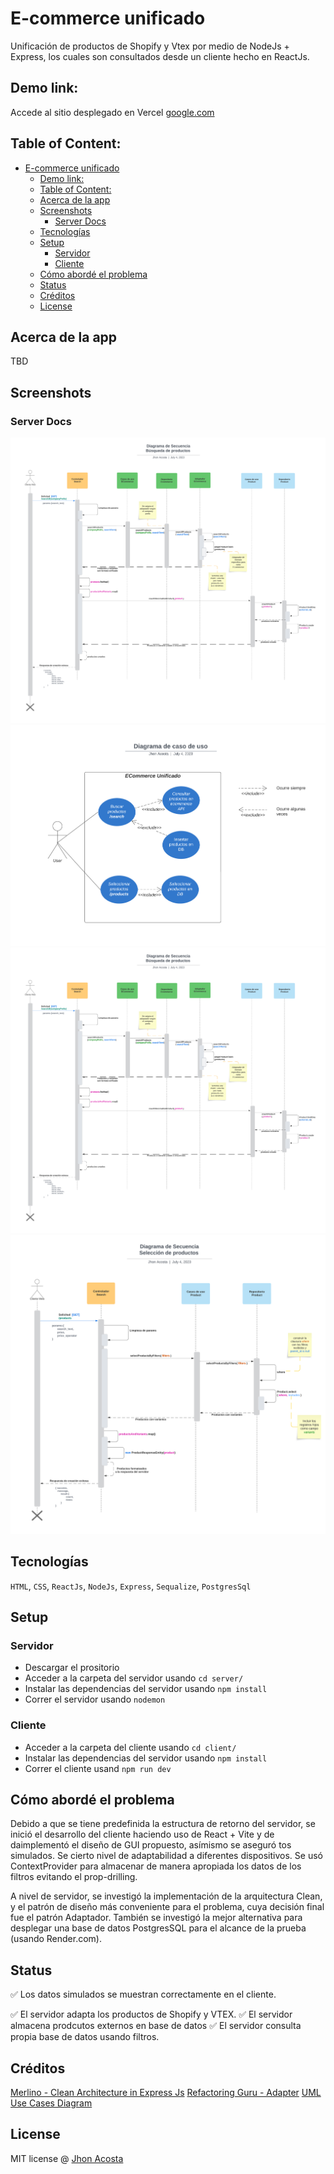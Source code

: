 # E-commerce unificado

Unificación de productos de Shopify y Vtex por medio de NodeJs + Express, los cuales son consultados desde un cliente hecho en ReactJs.

## Demo link:
Accede al sitio desplegado en Vercel [google.com](https://google.com)

## Table of Content:

- [E-commerce unificado](#e-commerce-unificado)
  - [Demo link:](#demo-link)
  - [Table of Content:](#table-of-content)
  - [Acerca de la app](#acerca-de-la-app)
  - [Screenshots](#screenshots)
    - [Server Docs](#server-docs)
  - [Tecnologías](#tecnologías)
  - [Setup](#setup)
    - [Servidor](#servidor)
    - [Cliente](#cliente)
  - [Cómo abordé el problema](#cómo-abordé-el-problema)
  - [Status](#status)
  - [Créditos](#créditos)
  - [License](#license)

## Acerca de la app
TBD

## Screenshots

### Server Docs
![Diagrama de base de datos ](server/docs/Diagrama%20de%20secuencia%20-%20Search.png)
![Diagrama de casos de uso ](server/docs/Diagrama%20de%20casos%20de%20uso.png)
![Diagrama de secuencia /search](server/docs/Diagrama%20de%20secuencia%20-%20Search.png)
![Diagrama de secuencia /products](server/docs/Diagrama%20de%20secuencia%20-%20Products.png)
 

## Tecnologías
`HTML`, `CSS`, `ReactJs`, `NodeJs`, `Express`, `Sequalize`, `PostgresSql` 

## Setup

### Servidor
- Descargar el prositorio
- Acceder a la carpeta del servidor usando `cd server/` 
- Instalar las dependencias del servidor usando `npm install`
- Correr el servidor usando `nodemon` 

### Cliente
- Acceder a la carpeta del cliente usando  `cd client/` 
- Instalar las dependencias del servidor usando `npm install`
- Correr el cliente usand `npm run dev` 

## Cómo abordé el problema

Debido a que se tiene predefinida la estructura de retorno del servidor, se inició el desarrollo del cliente haciendo uso de React + Vite y de daimplementó el diseño de GUI propuesto, asímismo se aseguró tos simulados. Se cierto nivel de adaptabilidad a diferentes dispositivos. Se usó ContextProvider para almacenar de manera apropiada los datos de los filtros evitando el prop-drilling.

A nivel de servidor, se investigó la implementación de la arquitectura Clean, y el patrón de diseño más conveniente para el problema, cuya decisión final fue el patrón Adaptador. También se investigó la mejor alternativa para desplegar una base de datos PostgresSQL para el alcance de la prueba (usando Render.com). 


## Status
✅ Los datos simulados se muestran correctamente en el cliente.

✅ El servidor adapta los productos de Shopify y VTEX.
✅ El servidor almacena prodcutos externos en base de datos
✅ El servidor consulta propia base de datos usando filtros.
 
## Créditos

[Merlino - Clean Architecture in Express Js](https://merlino.agency/blog/clean-architecture-in-express-js-applications)
[Refactoring Guru - Adapter](https://refactoring.guru/design-patterns/adapter)
[UML Use Cases Diagram](https://www.youtube.com/watch?v=zid-MVo7M-E)


## License

MIT license @ [Jhon Acosta](https://www.github.com/mcsrk)